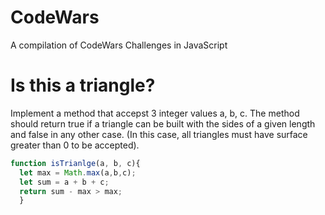 # CodeWars
A compilation of CodeWars Challenges in JavaScript  

# Is this a triangle? 
Implement a method that accepst 3 integer values a, b, c. The method should return true if a triangle can be built with the sides of a given length and false in any other case. (In this case, all triangles must have surface greater than 0 to be accepted). 

```script.js 
function isTrianlge(a, b, c){ 
  let max = Math.max(a,b,c); 
  let sum = a + b + c; 
  return sum - max > max; 
  } 
  ``` 
  
